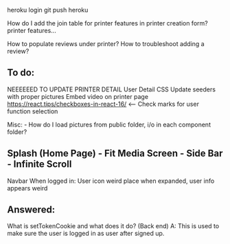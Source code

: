 heroku login
git push heroku

How do I add the join table for printer features in printer creation form?
printer features...

How to populate reviews under printer?
How to troubleshoot adding a review?

## To do:

NEEEEEED TO UPDATE PRINTER DETAIL
User Detail
CSS
Update seeders with proper pictures
Embed video on printer page
https://react.tips/checkboxes-in-react-16/ <-- Check marks for user function selection


Misc:
    - How do I load pictures from public folder, i/o in each component folder?

Splash (Home Page)
    - Fit Media Screen
    - Side Bar
    - Infinite Scroll
---

Navbar
When logged in:
    User icon weird place
    when expanded, user info appears weird

## Answered:

What is setTokenCookie and what does it do? (Back end)
A: This is used to make sure the user is logged in as user after signed up.
